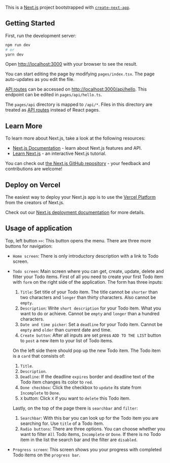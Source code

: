 This is a [Next.js](https://nextjs.org/) project bootstrapped with [`create-next-app`](https://github.com/vercel/next.js/tree/canary/packages/create-next-app).

## Getting Started

First, run the development server:

```bash
npm run dev
# or
yarn dev
```

Open [http://localhost:3000](http://localhost:3000) with your browser to see the result.

You can start editing the page by modifying `pages/index.tsx`. The page auto-updates as you edit the file.

[API routes](https://nextjs.org/docs/api-routes/introduction) can be accessed on [http://localhost:3000/api/hello](http://localhost:3000/api/hello). This endpoint can be edited in `pages/api/hello.ts`.

The `pages/api` directory is mapped to `/api/*`. Files in this directory are treated as [API routes](https://nextjs.org/docs/api-routes/introduction) instead of React pages.

## Learn More

To learn more about Next.js, take a look at the following resources:

- [Next.js Documentation](https://nextjs.org/docs) - learn about Next.js features and API.
- [Learn Next.js](https://nextjs.org/learn) - an interactive Next.js tutorial.

You can check out [the Next.js GitHub repository](https://github.com/vercel/next.js/) - your feedback and contributions are welcome!

## Deploy on Vercel

The easiest way to deploy your Next.js app is to use the [Vercel Platform](https://vercel.com/new?utm_medium=default-template&filter=next.js&utm_source=create-next-app&utm_campaign=create-next-app-readme) from the creators of Next.js.

Check out our [Next.js deployment documentation](https://nextjs.org/docs/deployment) for more details.

## Usage of application

Top, left button `>>`: This button opens the menu. There are three more buttons for navigation:
- `Home screen`: There is only introductory description with a link to Todo screen.
- `Todo screen`: Main screen where you can get, create, update, delete and filter your Todo items.
  First of all you need to create your first Todo item with `form` on the right side of the application. The form has three inputs:
  1. `Title`: Set title of your Todo item. The title cannot be `shorter` than two characters and `longer` than thirty characters. Also cannot be `empty`.
  2. `Description`: Write `short description` for your Todo item. What you want to do or achieve. Cannot be `empty` and `longer` than a hundred characters.
  3. `Date and time picker`: Set a `deadline` for your Todo item. Cannot be `empty` and `older` than current date and time.
  4. `Create button`: After all inputs are set press `ADD TO THE LIST` button to `post` a new item to your list of Todo items.

  On the left side there should pop up the new Todo item. The Todo item is a `card` that consists of:
  1. `Title`.
  2. `Description`.
  3. `Deadline`: If the deadline `expires` border and deadline text of the Todo item changes its color to `red`.
  4. `Done checkbox`: Click the checkbox to `update` its state from `Incomplete` to `Done`.
  5. `X` button: Click `X` if you want to `delete` this Todo item.

  Lastly, on the top of the page there is `searchbar` and `filter`:
  1. `Searchbar`: With this bar you can look up for the Todo item you are searching for. Use `title` of a Todo item.
  2. `Radio buttons`: There are three options. You can choose whether you want to filter `All` Todo items, `Incomplete` or `Done`.
  If there is no Todo item in the list the search bar and the filter are `disabled`.
- `Progress screen`: This screen shows you your progress with completed Todo items on the `progress bar`.
